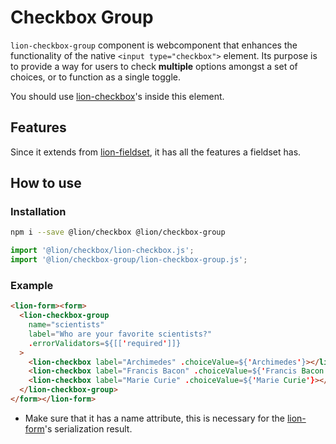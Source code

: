 # Checkbox Group

[//]: # 'AUTO INSERT HEADER PREPUBLISH'

`lion-checkbox-group` component is webcomponent that enhances the functionality of the native `<input type="checkbox">` element. Its purpose is to provide a way for users to check **multiple** options amongst a set of choices, or to function as a single toggle.

You should use [lion-checkbox](../checkbox/)'s inside this element.

## Features

Since it extends from [lion-fieldset](../fieldset/), it has all the features a fieldset has.

## How to use

### Installation

```sh
npm i --save @lion/checkbox @lion/checkbox-group
```

```js
import '@lion/checkbox/lion-checkbox.js';
import '@lion/checkbox-group/lion-checkbox-group.js';
```

### Example

```html
<lion-form><form>
  <lion-checkbox-group
    name="scientists"
    label="Who are your favorite scientists?"
    .errorValidators=${[['required']]}
  >
    <lion-checkbox label="Archimedes" .choiceValue=${'Archimedes'}></lion-checkbox>
    <lion-checkbox label="Francis Bacon" .choiceValue=${'Francis Bacon'}></lion-checkbox>
    <lion-checkbox label="Marie Curie" .choiceValue=${'Marie Curie'}></lion-checkbox>
  </lion-checkbox-group>
</form></lion-form>
```

- Make sure that it has a name attribute, this is necessary for the [lion-form](../form/)'s serialization result.
